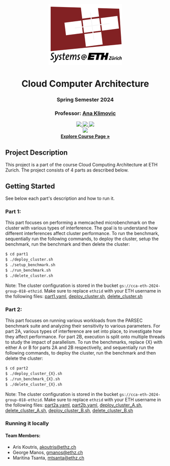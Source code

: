 <div align="center">

  <img src="assets/systems-logo.png">
  
# Cloud Computer Architecture
### Spring Semester 2024
### Professor: [Ana Klimovic](https://anakli.inf.ethz.ch)


<a href="#">
    <img src="https://img.shields.io/badge/Python-3.10-1cb855">
</a>
<a href="#">
    <img src="https://img.shields.io/badge/Kubernetes-v1.29.2-0388fc">
</a>
<a href="#">
    <img src="https://img.shields.io/badge/Cloud-Google-F4B400">
</a>
<br>
<a href="#">
    <img src="https://img.shields.io/badge/License-MIT-8a0023">
</a>
<br>
<a href="https://systems.ethz.ch/education/courses/2024-spring/cloud-computing-architecture.html"><strong>Explore Course Page »</strong></a>
</div>

## Project Description
This project is a part of the course Cloud Computing Architecture at ETH Zurich. The project consists of 4 parts as described below.
## Getting Started
See below each part's description and how to run it.
### Part 1:
This part focuses on performing a memcached microbenchmark on the cluster with various types of interference. The goal is to understand how different interferences affect cluster performance.
To run the benchmark, sequentially run the following commands, to deploy the cluster, setup the benchmark, run the benchmark and then delete the cluster:
```bash
$ cd part1
$ ./deploy_cluster.sh
$ ./setup_benchmark.sh
$ ./run_benchmark.sh
$ ./delete_cluster.sh
```
Note:
The cluster configuration is stored in the bucket `gs://cca-eth-2024-group-018-ethzid`. Make sure to replace `ethzid` with your ETH username in the following files: [part1.yaml](part1/part1.yaml), [deploy_cluster.sh](part1/deploy_cluster.sh), [delete_cluster.sh](part1/delete_cluster.sh)

### Part 2:
This part focuses on running various workloads from the PARSEC benchmark suite and analyzing their sensitivity to various parameters. For part 2A, various types of interference are set into place, to investigate how they affect performance. For part 2B, execution is split onto multiple threads to study the impact of parallelism. To run the benchmarks, replace {X} with either A or B for parts 2A and 2B respectivelly, and sequentially run the following commands, to deploy the cluster, run the benchmark and then delete the cluster:
```bash
$ cd part2
$ ./deploy_cluster_{X}.sh
$ ./run_benchmark_{X}.sh
$ ./delete_cluster_{X}.sh
```
Note:
The cluster configuration is stored in the bucket `gs://cca-eth-2024-group-018-ethzid`. Make sure to replace `ethzid` with your ETH username in the following files: [part2a.yaml](part2/part2a.yaml), [part2b.yaml](part2/part2b.yaml), [deploy_cluster_A.sh](part2/deploy_cluster_A.sh), [delete_cluster_A.sh](part2/delete_cluster_A.sh), [deploy_cluster_B.sh](part2/deploy_cluster_B.sh), [delete_cluster_B.sh](part2/delete_cluster_B.sh)


### Running it locally


#### Team Members:
* Aris Koutris, [akoutris@ethz.ch](mailto:akoutris@ethz.ch)
* George Manos,  [gmanos@ethz.ch](mailto:gmanos@ethz.ch)
* Maritina Tsanta, [mtsanta@ethz.ch](mailto:mtsanta@ethz.ch)
